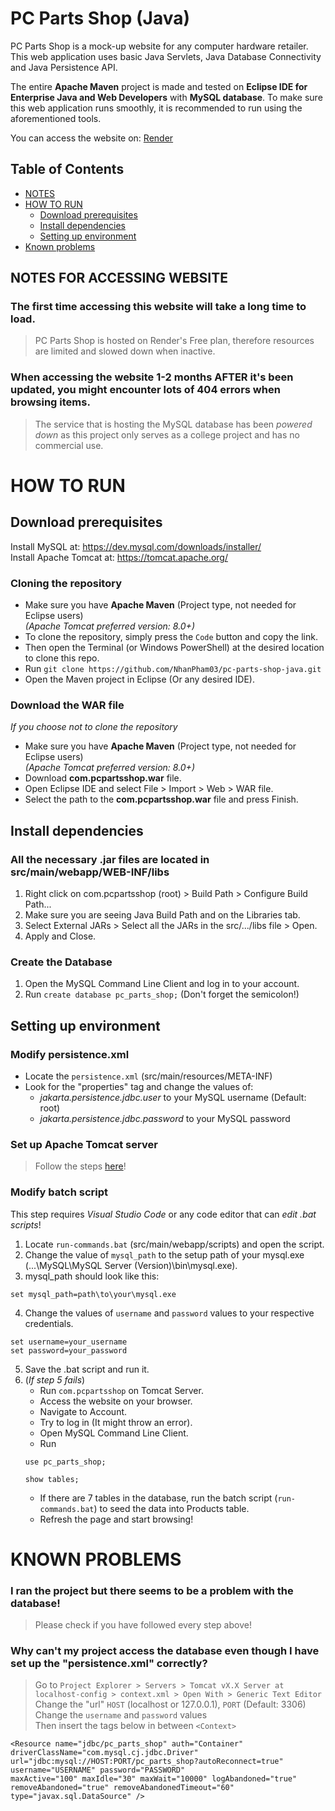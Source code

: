 # PC Parts Shop (Java)

PC Parts Shop is a mock-up website for any computer hardware retailer.
This web application uses basic Java Servlets, Java Database Connectivity and Java Persistence API.

The entire **Apache Maven** project is made and tested on **Eclipse IDE for Enterprise Java and Web Developers** with **MySQL database**.
To make sure this web application runs smoothly, it is recommended to run using the aforementioned tools.

You can access the website on: [Render](https://pcpartsshop.onrender.com/com.pcpartsshop/)

## Table of Contents
- [NOTES](#notes-for-accessing-website)
- [HOW TO RUN](#how-to-run)
    - [Download prerequisites](#download-prerequisites)
    - [Install dependencies](#install-dependencies)
    - [Setting up environment](#setting-up-environment)
- [Known problems](#known-problems)

## NOTES FOR ACCESSING WEBSITE
### The first time accessing this website will take a long time to load.
> PC Parts Shop is hosted on Render's Free plan, therefore resources are limited and slowed down when inactive.

### When accessing the website 1-2 months AFTER it's been updated, you might encounter lots of 404 errors when browsing items.
> The service that is hosting the MySQL database has been _powered down_ as this project only serves as a college project and has no commercial use.

# HOW TO RUN
## Download prerequisites
Install MySQL at: https://dev.mysql.com/downloads/installer/  
Install Apache Tomcat at: https://tomcat.apache.org/

### Cloning the repository
- Make sure you have **Apache Maven** (Project type, not needed for Eclipse users)  
*(Apache Tomcat preferred version: 8.0+)*
- To clone the repository, simply press the `Code` button and copy the link.
- Then open the Terminal (or Windows PowerShell) at the desired location to clone this repo.
- Run `git clone https://github.com/NhanPham03/pc-parts-shop-java.git`
- Open the Maven project in Eclipse (Or any desired IDE).

### Download the WAR file
_If you choose not to clone the repository_
- Make sure you have **Apache Maven** (Project type, not needed for Eclipse users)  
*(Apache Tomcat preferred version: 8.0+)*
- Download **com.pcpartsshop.war** file.
- Open Eclipse IDE and select File > Import > Web > WAR file.
- Select the path to the **com.pcpartsshop.war** file and press Finish.

## Install dependencies
### All the necessary .jar files are located in src/main/webapp/WEB-INF/libs
1. Right click on com.pcpartsshop (root) > Build Path > Configure Build Path...
2. Make sure you are seeing Java Build Path and on the Libraries tab.
3. Select External JARs > Select all the JARs in the src/.../libs file > Open.
4. Apply and Close.

### Create the Database
1. Open the MySQL Command Line Client and log in to your account.
2. Run `create database pc_parts_shop;` (Don't forget the semicolon!)

## Setting up environment
### Modify persistence.xml
- Locate the `persistence.xml` (src/main/resources/META-INF)
- Look for the "properties" tag and change the values of:
    + *jakarta.persistence.jdbc.user* to your MySQL username (Default: root)
    + *jakarta.persistence.jdbc.password* to your MySQL password

### Set up Apache Tomcat server
> Follow the steps [here](https://www.javatpoint.com/how-to-configure-tomcat-server-in-eclipse-ide#:~:text=For%20configuring%20the%20tomcat%20server,%2D%3E%20addAll%20%2D%3E%20Finish.)!

### Modify batch script
This step requires _Visual Studio Code_ or any code editor that can _edit .bat scripts_!
1. Locate `run-commands.bat` (src/main/webapp/scripts) and open the script.
2. Change the value of `mysql_path` to the setup path of your mysql.exe (...\MySQL\MySQL Server (Version)\bin\mysql.exe).
3. mysql_path should look like this:
```
set mysql_path=path\to\your\mysql.exe
```
4. Change the values of `username` and `password` values to your respective credentials.
```
set username=your_username
set password=your_password
```
5. Save the .bat script and run it.
6. (_If step 5 fails_)
    + Run `com.pcpartsshop` on Tomcat Server.
    + Access the website on your browser.
    + Navigate to Account.
    + Try to log in (It might throw an error).
    + Open MySQL Command Line Client.
    + Run
    ```
    use pc_parts_shop;

    show tables;
    ```
    + If there are 7 tables in the database, run the batch script (`run-commands.bat`) to seed the data into Products table.
    + Refresh the page and start browsing!

# KNOWN PROBLEMS
### I ran the project but there seems to be a problem with the database!
> Please check if you have followed every step above!

### Why can't my project access the database even though I have set up the "persistence.xml" correctly?
> Go to `Project Explorer > Servers > Tomcat vX.X Server at localhost-config > context.xml > Open With > Generic Text Editor`  
> Change the "url" `HOST` (localhost or 127.0.0.1), `PORT` (Default: 3306)  
> Change the `username` and `password` values  
> Then insert the tags below in between `<Context>`  
```
<Resource name="jdbc/pc_parts_shop" auth="Container" driverClassName="com.mysql.cj.jdbc.Driver" 
url="jdbc:mysql://HOST:PORT/pc_parts_shop?autoReconnect=true" 
username="USERNAME" password="PASSWORD" 
maxActive="100" maxIdle="30" maxWait="10000" logAbandoned="true" removeAbandoned="true" removeAbandonedTimeout="60" type="javax.sql.DataSource" />
```
